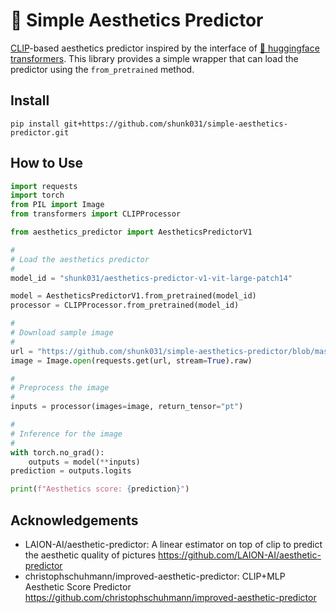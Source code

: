 # 🤗 Simple Aesthetics Predictor

[CLIP](https://arxiv.org/abs/2103.00020)-based aesthetics predictor inspired by the interface of [🤗 huggingface transformers](https://huggingface.co/docs/transformers/index). This library provides a simple wrapper that can load the predictor using the `from_pretrained` method.

## Install

```shell
pip install git+https://github.com/shunk031/simple-aesthetics-predictor.git
```

## How to Use

```python
import requests
import torch
from PIL import Image
from transformers import CLIPProcessor

from aesthetics_predictor import AestheticsPredictorV1

#
# Load the aesthetics predictor
#
model_id = "shunk031/aesthetics-predictor-v1-vit-large-patch14"

model = AestheticsPredictorV1.from_pretrained(model_id)
processor = CLIPProcessor.from_pretrained(model_id)

#
# Download sample image
#
url = "https://github.com/shunk031/simple-aesthetics-predictor/blob/master/assets/a-photo-of-an-astronaut-riding-a-horse.png?raw=true"
image = Image.open(requests.get(url, stream=True).raw)

#
# Preprocess the image
#
inputs = processor(images=image, return_tensor="pt")

#
# Inference for the image
#
with torch.no_grad():
    outputs = model(**inputs)
prediction = outputs.logits

print(f"Aesthetics score: {prediction}")
```

## Acknowledgements

- LAION-AI/aesthetic-predictor: A linear estimator on top of clip to predict the aesthetic quality of pictures https://github.com/LAION-AI/aesthetic-predictor 
- christophschuhmann/improved-aesthetic-predictor: CLIP+MLP Aesthetic Score Predictor https://github.com/christophschuhmann/improved-aesthetic-predictor 

